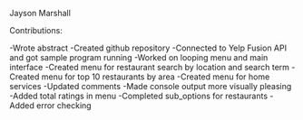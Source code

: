 Jayson Marshall

Contributions:

-Wrote abstract
-Created github repository
-Connected to Yelp Fusion API and got sample program running
-Worked on looping menu and main interface
-Created menu for restaurant search by location and search term
-Created menu for top 10 restaurants by area
-Created menu for home services
-Updated comments
-Made console output more visually pleasing
-Added total ratings in menu
-Completed sub_options for restaurants
-Added error checking
